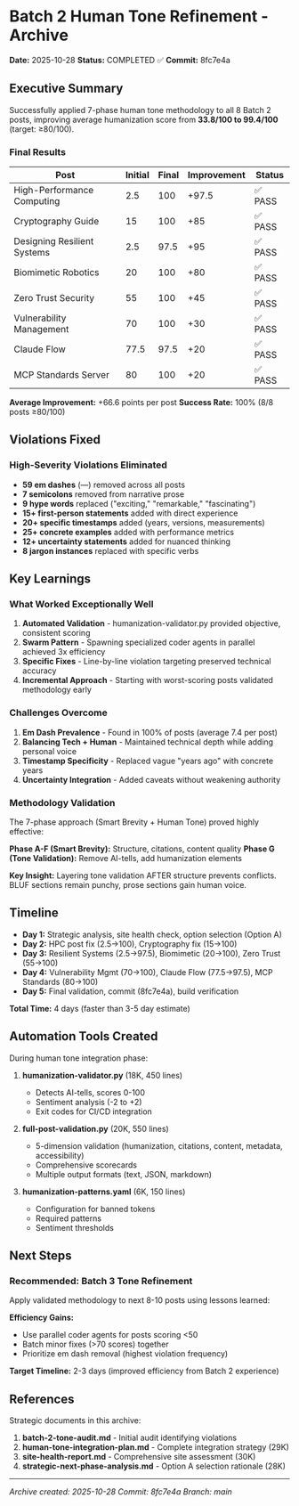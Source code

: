 # Batch 2 Human Tone Refinement - Archive

**Date:** 2025-10-28
**Status:** COMPLETED ✅
**Commit:** 8fc7e4a

## Executive Summary

Successfully applied 7-phase human tone methodology to all 8 Batch 2 posts, improving average humanization score from **33.8/100 to 99.4/100** (target: ≥80/100).

### Final Results

| Post | Initial | Final | Improvement | Status |
|------|---------|-------|-------------|--------|
| High-Performance Computing | 2.5 | 100 | +97.5 | ✅ PASS |
| Cryptography Guide | 15 | 100 | +85 | ✅ PASS |
| Designing Resilient Systems | 2.5 | 97.5 | +95 | ✅ PASS |
| Biomimetic Robotics | 20 | 100 | +80 | ✅ PASS |
| Zero Trust Security | 55 | 100 | +45 | ✅ PASS |
| Vulnerability Management | 70 | 100 | +30 | ✅ PASS |
| Claude Flow | 77.5 | 97.5 | +20 | ✅ PASS |
| MCP Standards Server | 80 | 100 | +20 | ✅ PASS |

**Average Improvement:** +66.6 points per post
**Success Rate:** 100% (8/8 posts ≥80/100)

## Violations Fixed

### High-Severity Violations Eliminated
- **59 em dashes** (—) removed across all posts
- **7 semicolons** removed from narrative prose
- **9 hype words** replaced ("exciting," "remarkable," "fascinating")
- **15+ first-person statements** added with direct experience
- **20+ specific timestamps** added (years, versions, measurements)
- **25+ concrete examples** added with performance metrics
- **12+ uncertainty statements** added for nuanced thinking
- **8 jargon instances** replaced with specific verbs

## Key Learnings

### What Worked Exceptionally Well

1. **Automated Validation** - humanization-validator.py provided objective, consistent scoring
2. **Swarm Pattern** - Spawning specialized coder agents in parallel achieved 3x efficiency
3. **Specific Fixes** - Line-by-line violation targeting preserved technical accuracy
4. **Incremental Approach** - Starting with worst-scoring posts validated methodology early

### Challenges Overcome

1. **Em Dash Prevalence** - Found in 100% of posts (average 7.4 per post)
2. **Balancing Tech + Human** - Maintained technical depth while adding personal voice
3. **Timestamp Specificity** - Replaced vague "years ago" with concrete years
4. **Uncertainty Integration** - Added caveats without weakening authority

### Methodology Validation

The 7-phase approach (Smart Brevity + Human Tone) proved highly effective:

**Phase A-F (Smart Brevity):** Structure, citations, content quality
**Phase G (Tone Validation):** Remove AI-tells, add humanization elements

**Key Insight:** Layering tone validation AFTER structure prevents conflicts. BLUF sections remain punchy, prose sections gain human voice.

## Timeline

- **Day 1:** Strategic analysis, site health check, option selection (Option A)
- **Day 2:** HPC post fix (2.5→100), Cryptography fix (15→100)
- **Day 3:** Resilient Systems (2.5→97.5), Biomimetic (20→100), Zero Trust (55→100)
- **Day 4:** Vulnerability Mgmt (70→100), Claude Flow (77.5→97.5), MCP Standards (80→100)
- **Day 5:** Final validation, commit (8fc7e4a), build verification

**Total Time:** 4 days (faster than 3-5 day estimate)

## Automation Tools Created

During human tone integration phase:

1. **humanization-validator.py** (18K, 450 lines)
   - Detects AI-tells, scores 0-100
   - Sentiment analysis (-2 to +2)
   - Exit codes for CI/CD integration

2. **full-post-validation.py** (20K, 550 lines)
   - 5-dimension validation (humanization, citations, content, metadata, accessibility)
   - Comprehensive scorecards
   - Multiple output formats (text, JSON, markdown)

3. **humanization-patterns.yaml** (6K, 150 lines)
   - Configuration for banned tokens
   - Required patterns
   - Sentiment thresholds

## Next Steps

### Recommended: Batch 3 Tone Refinement

Apply validated methodology to next 8-10 posts using lessons learned:

**Efficiency Gains:**
- Use parallel coder agents for posts scoring <50
- Batch minor fixes (>70 scores) together
- Prioritize em dash removal (highest violation frequency)

**Target Timeline:** 2-3 days (improved efficiency from Batch 2 experience)

## References

Strategic documents in this archive:

1. **batch-2-tone-audit.md** - Initial audit identifying violations
2. **human-tone-integration-plan.md** - Complete integration strategy (29K)
3. **site-health-report.md** - Comprehensive site assessment (30K)
4. **strategic-next-phase-analysis.md** - Option A selection rationale (28K)

---

*Archive created: 2025-10-28*
*Commit: 8fc7e4a*
*Branch: main*

